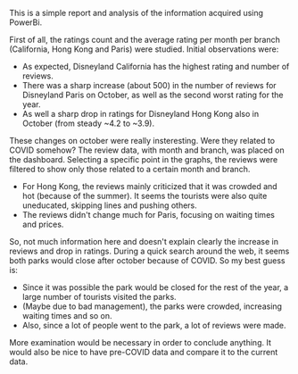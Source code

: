 This is a simple report and analysis of the information acquired using PowerBi.

First of all, the ratings count and the average rating per month per branch (California, Hong Kong and Paris) were studied. Initial observations were:

* As expected, Disneyland California has the highest rating and number of reviews.
* There was a sharp increase (about 500) in the number of reviews for Disneyland Paris on October, as well as the second worst rating for the year.
* As well a sharp drop in ratings for Disneyland Hong Kong also in October (from steady ~4.2 to ~3.9).

These changes on october were really insteresting. Were they related to COVID somehow? The review data, with month and branch, was placed on the dashboard. Selecting a specific point in the graphs, the reviews were filtered to show only those related to a certain month and branch.

* For Hong Kong, the reviews mainly criticized that it was crowded and hot (because of the summer). It seems the tourists were also quite uneducated, skipping lines and pushing others.
* The reviews didn't change much for Paris, focusing on waiting times and prices.

So, not much information here and doesn't explain clearly the increase in reviews and drop in ratings. During a quick search around the web, it seems both parks would close after october because of COVID. So my best guess is: 

* Since it was possible the park would be closed for the rest of the year, a large number of tourists visited the parks.
* (Maybe due to bad management), the parks were crowded, increasing waiting times and so on.
* Also, since a lot of people went to the park, a lot of reviews were made.

More examination would be necessary in order to conclude anything. It would also be nice to have pre-COVID data and compare it to the current data.
